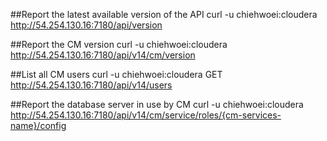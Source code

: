 

##Report the latest available version of the API
    curl -u chiehwoei:cloudera http://54.254.130.16:7180/api/version

##Report the CM version
    curl -u chiehwoei:cloudera http://54.254.130.16:7180/api/v14/cm/version

##List all CM users
    curl -u chiehwoei:cloudera GET  http://54.254.130.16:7180/api/v14/users

##Report the database server in use by CM
    curl -u chiehwoei:cloudera http://54.254.130.16:7180/api/v14/cm/service/roles/{cm-services-name}/config	
    